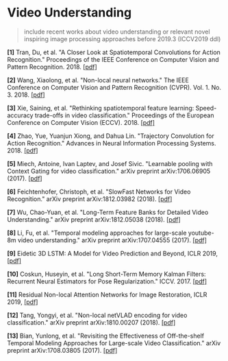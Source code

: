 # Video Understanding
> include recent works about video understanding or relevant novel inspiring image processing approaches before 2019.3 (ICCV2019 ddl)

**[1]** Tran, Du, et al. "A Closer Look at Spatiotemporal Convolutions for Action Recognition." Proceedings of the IEEE Conference on Computer Vision and Pattern Recognition. 2018. [[pdf]](http://openaccess.thecvf.com/content_cvpr_2018/papers/Tran_A_Closer_Look_CVPR_2018_paper.pdf)

**[2]** Wang, Xiaolong, et al. "Non-local neural networks." The IEEE Conference on Computer Vision and Pattern Recognition (CVPR). Vol. 1. No. 3. 2018. [[pdf]](http://openaccess.thecvf.com/content_cvpr_2018/papers/Wang_Non-Local_Neural_Networks_CVPR_2018_paper.pdf)

**[3]** Xie, Saining, et al. "Rethinking spatiotemporal feature learning: Speed-accuracy trade-offs in video classification." Proceedings of the European Conference on Computer Vision (ECCV). 2018. [[pdf]](http://openaccess.thecvf.com/content_ECCV_2018/papers/Saining_Xie_Rethinking_Spatiotemporal_Feature_ECCV_2018_paper.pdf)

**[4]** Zhao, Yue, Yuanjun Xiong, and Dahua Lin. "Trajectory Convolution for Action Recognition." Advances in Neural Information Processing Systems. 2018. [[pdf]](https://pdfs.semanticscholar.org/79a7/8ba93f3d4d7dc30eb6f943a2d2ac7cabb048.pdf)

**[5]** Miech, Antoine, Ivan Laptev, and Josef Sivic. "Learnable pooling with Context Gating for video classification." arXiv preprint arXiv:1706.06905 (2017). [[pdf]](https://arxiv.org/pdf/1706.06905)

**[6]** Feichtenhofer, Christoph, et al. "SlowFast Networks for Video Recognition." arXiv preprint arXiv:1812.03982 (2018). [[pdf]](https://arxiv.org/pdf/1812.03982)

**[7]** Wu, Chao-Yuan, et al. "Long-Term Feature Banks for Detailed Video Understanding." arXiv preprint arXiv:1812.05038 (2018). [[pdf]](https://arxiv.org/pdf/1812.05038)

**[8]** Li, Fu, et al. "Temporal modeling approaches for large-scale youtube-8m video understanding." arXiv preprint arXiv:1707.04555 (2017). [[pdf]](https://arxiv.org/pdf/1707.04555)

**[9]** Eidetic 3D LSTM: A Model for Video Prediction and Beyond, ICLR 2019, [[pdf]](https://openreview.net/pdf?id=B1lKS2AqtX)

**[10]** Coskun, Huseyin, et al. "Long Short-Term Memory Kalman Filters: Recurrent Neural Estimators for Pose Regularization." ICCV. 2017. [[pdf]](http://openaccess.thecvf.com/content_ICCV_2017/papers/Coskun_Long_Short-Term_Memory_ICCV_2017_paper.pdf)

**[11]** Residual Non-local Attention Networks for Image Restoration, ICLR 2019, [[pdf]](https://openreview.net/pdf?id=HkeGhoA5FX)

**[12]** Tang, Yongyi, et al. "Non-local netVLAD encoding for video classification." arXiv preprint arXiv:1810.00207 (2018). [[pdf]](https://arxiv.org/pdf/1810.00207.pdf)

**[13]** Bian, Yunlong, et al. "Revisiting the Effectiveness of Off-the-shelf Temporal Modeling Approaches for Large-scale Video Classification." arXiv preprint arXiv:1708.03805 (2017). [[pdf]](https://arxiv.org/pdf/1708.03805)
